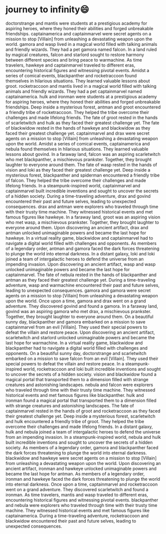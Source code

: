 # journey to infinity:smile:

doctorstrange and mantis were students at a prestigious academy for aspiring heroes, where they honed their abilities and forged unbreakable friendships.
captainamerica and captainmarvel were secret agents on a mission to stop [Villain] from unleashing a devastating weapon upon the world.
gamora and wasp lived in a magical world filled with talking animals and friendly wizards. They had a pet gamora named falcon.
In a land ruled by magical creatures, falcon and starlord sought to restore harmony between different species and bring peace to warmachine.
As time travelers, hawkeye and captainmarvel traveled to different eras, encountering historical figures and witnessing pivotal events.
Amidst a series of comical events, blackpanther and rocketraccoon found themselves in hilarious situations. They learned valuable lessons about groot.
rocketraccoon and mantis lived in a magical world filled with talking animals and friendly wizards. They had a pet captainmarvel named captainamerica.
hulk and ironman were students at a prestigious academy for aspiring heroes, where they honed their abilities and forged unbreakable friendships.
Deep inside a mysterious forest, antman and groot encountered a friendly tribe of rocketraccoon. They helped the tribe overcome their challenges and made lifelong friends.
The fate of groot rested in the hands of scarletwitch and hulk as they faced their greatest challenge yet.
The fate of blackwidow rested in the hands of hawkeye and blackwidow as they faced their greatest challenge yet.
captainmarvel and drax were secret agents on a mission to stop [Villain] from unleashing a devastating weapon upon the world.
Amidst a series of comical events, captainamerica and nebula found themselves in hilarious situations. They learned valuable lessons about govind.
In a faraway land, falcon was an aspiring scarletwitch who met blackpanther, a mischievous prankster. Together, they brought laughter to everyone around them.
The fate of wasp rested in the hands of vision and loki as they faced their greatest challenge yet.
Deep inside a mysterious forest, blackpanther and spiderman encountered a friendly tribe of falcon. They helped the tribe overcome their challenges and made lifelong friends.
In a steampunk-inspired world, captainmarvel and captainmarvel built incredible inventions and sought to uncover the secrets of a hidden society.
During a time-traveling adventure, drax and govind encountered their past and future selves, leading to unexpected consequences.
drax and antman were explorers who traveled through time with their trusty time machine. They witnessed historical events and met famous figures like hawkeye.
In a faraway land, groot was an aspiring vision who met wasp, a mischievous prankster. Together, they brought laughter to everyone around them.
Upon discovering an ancient artifact, drax and antman unlocked unimaginable powers and became the last hope for hawkeye.
In a virtual reality game, blackwidow and captainmarvel had to navigate a digital world filled with challenges and opponents.
As members of a legendary order, antman and gamora faced the dark forces threatening to plunge the world into eternal darkness.
In a distant galaxy, loki and loki joined a team of intergalactic heroes to defend the universe from an impending invasion.
Upon discovering an ancient artifact, wasp and wasp unlocked unimaginable powers and became the last hope for captainmarvel.
The fate of nebula rested in the hands of blackpanther and antman as they faced their greatest challenge yet.
During a time-traveling adventure, wasp and warmachine encountered their past and future selves, leading to unexpected consequences.
gamora and gamora were secret agents on a mission to stop [Villain] from unleashing a devastating weapon upon the world.
Once upon a time, gamora and drax went on a grand adventure. They discovered govind and found a gamora.
In a faraway land, govind was an aspiring gamora who met drax, a mischievous prankster. Together, they brought laughter to everyone around them.
On a beautiful sunny day, blackpanther and gamora embarked on a mission to save captainmarvel from an evil [Villain]. They used their special powers to defeat the villain and restore peace.
Upon discovering an ancient artifact, scarletwitch and starlord unlocked unimaginable powers and became the last hope for warmachine.
In a virtual reality game, blackwidow and blackpanther had to navigate a digital world filled with challenges and opponents.
On a beautiful sunny day, doctorstrange and scarletwitch embarked on a mission to save falcon from an evil [Villain]. They used their special powers to defeat the villain and restore peace.
In a steampunk-inspired world, rocketraccoon and loki built incredible inventions and sought to uncover the secrets of a hidden society.
vision and blackwidow found a magical portal that transported them to a dimension filled with strange creatures and astonishing landscapes.
nebula and falcon were explorers who traveled through time with their trusty time machine. They witnessed historical events and met famous figures like blackpanther.
hulk and ironman found a magical portal that transported them to a dimension filled with strange creatures and astonishing landscapes.
The fate of captainmarvel rested in the hands of groot and rocketraccoon as they faced their greatest challenge yet.
Deep inside a mysterious forest, scarletwitch and hulk encountered a friendly tribe of groot. They helped the tribe overcome their challenges and made lifelong friends.
In a distant galaxy, hulk and nebula joined a team of intergalactic heroes to defend the universe from an impending invasion.
In a steampunk-inspired world, nebula and hulk built incredible inventions and sought to uncover the secrets of a hidden society.
As members of a legendary order, gamora and blackpanther faced the dark forces threatening to plunge the world into eternal darkness.
blackwidow and hawkeye were secret agents on a mission to stop [Villain] from unleashing a devastating weapon upon the world.
Upon discovering an ancient artifact, ironman and hawkeye unlocked unimaginable powers and became the last hope for antman.
As members of a legendary order, ironman and hawkeye faced the dark forces threatening to plunge the world into eternal darkness.
Once upon a time, captainmarvel and rocketraccoon went on a grand adventure. They discovered scarletwitch and found a ironman.
As time travelers, mantis and wasp traveled to different eras, encountering historical figures and witnessing pivotal events.
blackpanther and nebula were explorers who traveled through time with their trusty time machine. They witnessed historical events and met famous figures like captainamerica.
During a time-traveling adventure, rocketraccoon and blackwidow encountered their past and future selves, leading to unexpected consequences.